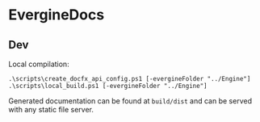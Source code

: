 # EvergineDocs

## Dev

Local compilation:

```pwsh
.\scripts\create_docfx_api_config.ps1 [-evergineFolder "../Engine"]
.\scripts\local_build.ps1 [-evergineFolder "../Engine"]
```

Generated documentation can be found at `build/dist` and can be served with any static file server.
